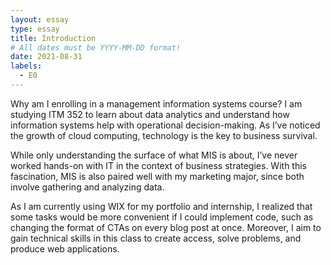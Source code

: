 ```yaml
---
layout: essay
type: essay
title: Introduction 
# All dates must be YYYY-MM-DD format!
date: 2021-08-31
labels:
  - E0
---
```


Why am I enrolling in a management information systems course? I am studying ITM 352 to learn about data analytics and understand how information systems help with operational decision-making. As I’ve noticed the growth of cloud computing, technology is the key to business survival. 

While only understanding the surface of what MIS is about, I’ve never worked hands-on with IT in the context of business strategies. With this fascination, MIS is also paired well with my marketing major, since both involve gathering and analyzing data.

As I am currently using WIX for my portfolio and internship, I realized that some tasks would be more convenient if I could implement code, such as changing the format of CTAs on every blog post at once. Moreover, I aim to gain technical skills in this class to create access, solve problems, and produce web applications. 

